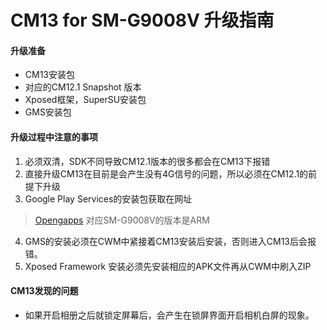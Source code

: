 # CM13 for SM-G9008V 升级指南

#### 升级准备
* CM13安装包
* 对应的CM12.1 Snapshot 版本
* Xposed框架，SuperSU安装包
* GMS安装包

#### 升级过程中注意的事项
1. 必须双清，SDK不同导致CM12.1版本的很多都会在CM13下报错
2. 直接升级CM13在目前是会产生没有4G信号的问题，所以必须在CM12.1的前提下升级
3. Google Play Services的安装包获取在网址
> [Opengapps](http://opengapps.org)
> 对应SM-G9008V的版本是ARM

4. GMS的安装必须在CWM中紧接着CM13安装后安装，否则进入CM13后会报错。
5. Xposed Framework 安装必须先安装相应的APK文件再从CWM中刷入ZIP

####    CM13发现的问题
* 如果开启相册之后就锁定屏幕后，会产生在锁屏界面开启相机白屏的现象。

